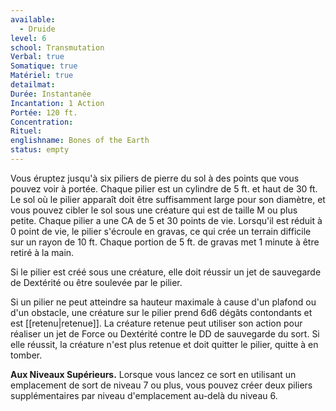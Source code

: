 ```yaml
---
available:
  - Druide
level: 6
school: Transmutation
Verbal: true
Somatique: true
Matériel: true
detailmat:
Durée: Instantanée
Incantation: 1 Action
Portée: 120 ft.
Concentration:
Rituel:
englishname: Bones of the Earth
status: empty
---
```

Vous éruptez jusqu'à six piliers de pierre du sol à des points que vous pouvez voir à portée. Chaque pilier est un cylindre de 5 ft. et haut de 30 ft. Le sol où le pilier apparaît doit être suffisamment large pour son diamètre, et vous pouvez cibler le sol sous une créature qui est de taille M ou plus petite. Chaque pilier a une CA de 5 et 30 points de vie. Lorsqu'il est réduit à 0 point de vie, le pilier s'écroule en gravas, ce qui crée un terrain difficile sur un rayon de 10 ft. Chaque portion de 5 ft. de gravas met 1 minute à être retiré à la main.

Si le pilier est créé sous une créature, elle doit réussir un jet de sauvegarde de Dextérité ou être soulevée par le pilier.

Si un pilier ne peut atteindre sa hauteur maximale à cause d'un plafond ou d'un obstacle, une créature sur le pilier prend 6d6 dégâts contondants et est [[retenu|retenue]]. La créature retenue peut utiliser son action pour réaliser un jet de Force ou Dextérité contre le DD de sauvegarde du sort. Si elle réussit, la créature n'est plus retenue et doit quitter le pilier, quitte à en tomber.

__Aux Niveaux Supérieurs.__ Lorsque vous lancez ce sort en utilisant un emplacement de sort de niveau 7 ou plus, vous pouvez créer deux piliers supplémentaires par niveau d'emplacement au-delà du niveau 6.
